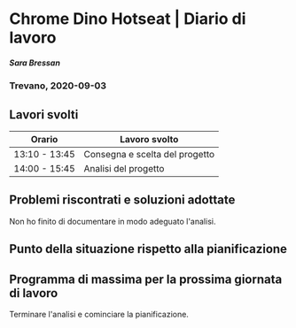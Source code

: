 

# Chrome Dino Hotseat | Diario di lavoro
##### Sara Bressan
### Trevano, 2020-09-03

## Lavori svolti


|Orario        |Lavoro svolto                 |
|--------------|------------------------------|
|13:10 - 13:45 |Consegna e scelta del progetto|
|14:00 - 15:45 |Analisi del progetto |

##  Problemi riscontrati e soluzioni adottate
Non ho finito di documentare in modo adeguato l'analisi.

##  Punto della situazione rispetto alla pianificazione


## Programma di massima per la prossima giornata di lavoro
Terminare l'analisi e cominciare la pianificazione.
